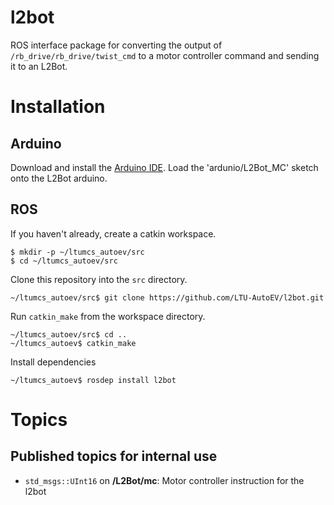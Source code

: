# l2bot

ROS interface package for converting the output of
`/rb_drive/rb_drive/twist_cmd` to a motor controller command and sending it to
an L2Bot.

# Installation

## Arduino

Download and install the [Arduino IDE](https://www.arduino.cc/en/Main/Software). Load the 'ardunio/L2Bot_MC' sketch onto the L2Bot arduino.

## ROS

If you haven't already, create a catkin workspace.

```
$ mkdir -p ~/ltumcs_autoev/src
$ cd ~/ltumcs_autoev/src
```

Clone this repository into the `src` directory.

```
~/ltumcs_autoev/src$ git clone https://github.com/LTU-AutoEV/l2bot.git
```

Run `catkin_make` from the workspace directory.

```
~/ltumcs_autoev/src$ cd ..
~/ltumcs_autoev$ catkin_make
```

Install dependencies

```
~/ltumcs_autoev$ rosdep install l2bot
```


# Topics

## Published topics for internal use

  - `std_msgs::UInt16` on **/L2Bot/mc**: Motor controller instruction for the l2bot
